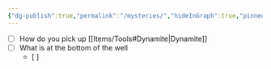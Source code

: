 ```yaml
---
{"dg-publish":true,"permalink":"/mysteries/","hideInGraph":true,"pinned":true,"tags":["Hide"],"updated":"2025-04-12T17:23:29.132+01:00"}
---
```



- [ ] How do you pick up [[Items/Tools#Dynamite\|Dynamite]]
- [ ] What is at the bottom of the well
	- [ ] 